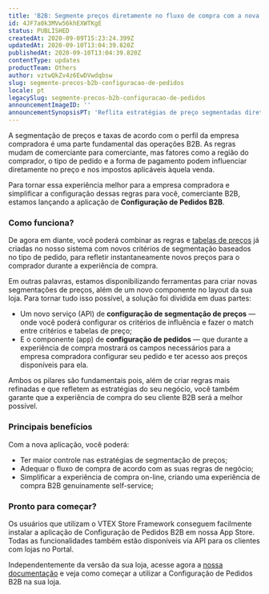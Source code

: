 ```yaml
---
title: 'B2B: Segmente preços diretamente no fluxo de compra com a nova app de Configuração de Pedidos'
id: 4JF7a0k3MVw56khEXWTKgE
status: PUBLISHED
createdAt: 2020-09-09T15:23:24.399Z
updatedAt: 2020-09-10T13:04:39.820Z
publishedAt: 2020-09-10T13:04:39.820Z
contentType: updates
productTeam: Others
author: vztwQkZv4z6EwDVwdqbsw
slug: segmente-precos-b2b-configuracao-de-pedidos
locale: pt
legacySlug: segmente-precos-b2b-configuracao-de-pedidos
announcementImageID: ''
announcementSynopsisPT: 'Reflita estratégias de preço segmentadas diretamente na experiência de compra com a Configuração de Pedidos para B2B.'
---
```


A segmentação de preços e taxas de acordo com o perfil da empresa compradora é uma parte fundamental das operações B2B. As regras mudam de comerciante para comerciante, mas fatores como a região do comprador, o tipo de pedido e a forma de pagamento podem influenciar diretamente no preço e nos impostos aplicáveis àquela venda. 

Para tornar essa experiência melhor para a empresa compradora e simplificar a configuração dessas regras para você, comerciante B2B, estamos lançando a aplicação de __Configuração de Pedidos B2B__.

### Como funciona?
De agora em diante, você poderá combinar as regras e [tabelas de preços](https://help.vtex.com/pt/tutorial/criar-tabelas-de-precos--58YmY2Iwggyw4WeSCGg24S?locale=pt "Como criar tabelas de preços") já criadas no nosso sistema com novos critérios de segmentação baseados no tipo de pedido, para refletir instantaneamente novos preços para o comprador durante a experiência de compra. 

Em outras palavras, estamos disponibilizando ferramentas para criar novas segmentações de preços, além de um novo componente no layout da sua loja. Para tornar tudo isso possível, a solução foi dividida em duas partes:

- Um novo serviço (API) de __configuração de segmentação de preços__ — onde você poderá configurar os critérios de influência e fazer o match entre critérios e tabelas de preço; 
- E o componente (app) de __configuração de pedidos__ — que durante a experiência de compra mostrará os campos necessários para a empresa compradora configurar seu pedido e ter acesso aos preços disponíveis para ela.

Ambos os pilares são fundamentais pois, além de criar regras mais refinadas e que refletem as estratégias do seu negócio, você também garante que a experiência de compra do seu cliente B2B será a melhor possível. 

### Principais benefícios
Com a nova aplicação, você poderá:

- Ter maior controle nas estratégias de segmentação de preços;
- Adequar o fluxo de compra de acordo com as suas regras de negócio;
- Simplificar a experiência de compra on-line, criando uma experiência de compra B2B genuinamente self-service;

### Pronto para começar?
Os usuários que utilizam o VTEX Store Framework conseguem facilmente instalar a aplicação de Configuração de Pedidos B2B em nossa App Store. Todas as funcionalidades também estão disponíveis via API para os clientes com lojas no Portal.  

Independentemente da versão da sua loja, acesse agora a [nossa documentação](https://help.vtex.com/pt/tutorial/o-que-e-order-configuration--2t6UQoFrFSSGW8CGEbA0r5 "O que é Order Configuration") e veja como começar a utilizar a Configuração de Pedidos B2B na sua loja.

